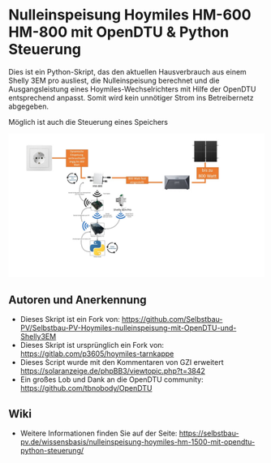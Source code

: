 # Nulleinspeisung Hoymiles HM-600 HM-800 mit OpenDTU & Python Steuerung

Dies ist ein Python-Skript, das den aktuellen Hausverbrauch aus einem Shelly 3EM pro ausliest, die Nulleinspeisung berechnet und die Ausgangsleistung eines Hoymiles-Wechselrichters mit Hilfe der OpenDTU entsprechend anpasst. Somit wird kein unnötiger Strom ins Betreibernetz abgegeben.

Möglich ist auch die Steuerung eines Speichers

![diagramm](media/bkk_v1.jpg)


## Autoren und Anerkennung
- Dieses Skript ist ein Fork von: https://github.com/Selbstbau-PV/Selbstbau-PV-Hoymiles-nulleinspeisung-mit-OpenDTU-und-Shelly3EM
- Dieses Skript ist ursprünglich ein Fork von: https://gitlab.com/p3605/hoymiles-tarnkappe
- Dieses Script wurde mit den Kommentaren von GZI erweitert https://solaranzeige.de/phpBB3/viewtopic.php?t=3842
- Ein großes Lob und Dank an die OpenDTU community: https://github.com/tbnobody/OpenDTU

## Wiki
- Weitere Informationen finden Sie auf der Seite: https://selbstbau-pv.de/wissensbasis/nulleinspeisung-hoymiles-hm-1500-mit-opendtu-python-steuerung/
